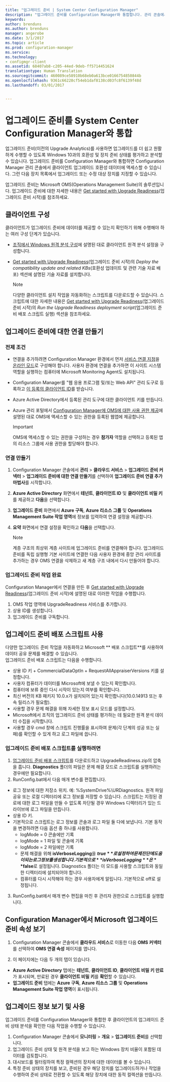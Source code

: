 ```yaml
---
title: "업그레이드 준비 | System Center Configuration Manager"
description: "업그레이드 준비를 Configuration Manager와 통합합니다. 관리 콘솔에서 업그레이드 호환성 데이터에 액세스합니다. 업그레이드 또는 수정 대상 장치를 지정합니다."
keywords: 
author: brenduns
ms.author: brenduns
manager: angerobe
ms.date: 3/1/2017
ms.topic: article
ms.prod: configuration-manager
ms.service: 
ms.technology:
- configmgr-client
ms.assetid: 68407ab8-c205-44ed-9deb-ff5714451624
translationtype: Human Translation
ms.sourcegitcommit: 460089ce58910b68eb0a613bce0166754850844b
ms.openlocfilehash: 9361c66228cf54eb1daf8138cd03fc8f6139f48d
ms.lasthandoff: 03/01/2017


---
```


# <a name="integrate-upgrade-readiness-with-system-center-configuration-manager"></a>업그레이드 준비를 System Center Configuration Manager와 통합
업그레이드 준비(이전의 Upgrade Analytics)를 사용하면 업그레이드를 더 쉽고 원활하게 수행할 수 있도록 Windows 10과의 호환성 및 장치 준비 상태를 평가하고 분석할 수 있습니다. 업그레이드 준비를 Configuration Manager와 통합하면 Configuration Manager 관리 콘솔에서 클라이언트 업그레이드 호환성 데이터에 액세스할 수 있습니다. 그런 다음 장치 목록에서 업그레이드 또는 수정 대상 장치를 지정할 수 있습니다.

업그레이드 준비는 Microsoft OMS(Operations Management Suite)의 솔루션입니다. 업그레이드 준비에 대한 자세한 내용은 [Get started with Upgrade Readiness](https://technet.microsoft.com/itpro/windows/deploy/manage-windows-upgrades-with-upgrade-readiness)(업그레이드 준비 시작)를 참조하세요.

## <a name="configure-clients"></a>클라이언트 구성

클라이언트가 업그레이드 준비에 데이터를 제공할 수 있는지 확인하기 위해 수행해야 하는 여러 구성 단계가 있습니다.

-  [조직에서 Windows 원격 분석 구성](https://technet.microsoft.com/itpro/windows/manage/configure-windows-telemetry-in-your-organization)에 설명된 대로 클라이언트 원격 분석 설정을 구성합니다.
-  [Get started with Upgrade Readiness](https://technet.microsoft.com/itpro/windows/deploy/manage-windows-upgrades-with-upgrade-readiness)(업그레이드 준비 시작)의 *Deploy the compatibility update and related KBs*(호환성 업데이트 및 관련 기술 자료 배포) 섹션에 설명된 기술 자료를 설치합니다.

    > [!NOTE]
    > 다양한 클라이언트 설치 작업을 자동화하는 스크립트를 다운로드할 수 있습니다. 스크립트에 대한 자세한 내용은 [Get started with Upgrade Readiness](https://technet.microsoft.com/itpro/windows/deploy/manage-windows-upgrades-with-upgrade-readiness)(업그레이드 준비 시작)의 *Run the Upgrade Readiness deployment script*(업그레이드 준비 배포 스크립트 실행) 섹션을 참조하세요.

## <a name="create-a-connection-to-upgrade-readiness"></a>업그레이드 준비에 대한 연결 만들기

### <a name="prerequisites"></a>전제 조건

- 연결을 추가하려면 Configuration Manager 환경에서 먼저 [서비스 연결 지점](/sccm/core/servers/deploy/configure/about-the-service-connection-point)을 [온라인 모드](https://azure.microsoft.com/en-us/documentation/articles/resource-group-create-service-principal-portal/)로 구성해야 합니다. 사용자 환경에 연결을 추가하면 이 사이트 시스템 역할을 실행하는 컴퓨터에 Microsoft Monitoring Agent도 설치됩니다.
- Configuration Manager를 "웹 응용 프로그램 및/또는 Web API" 관리 도구로 등록하고 [이 등록의 클라이언트 ID](https://azure.microsoft.com/documentation/articles/active-directory-integrating-applications/)를 받습니다.
- Azure Active Directory에서 등록된 관리 도구에 대한 클라이언트 키를 만듭니다.
- Azure 관리 포털에서 [Configuration Manager에 OMS에 대한 사용 권한 제공](https://azure.microsoft.com/en-us/documentation/articles/log-analytics-sccm/#provide-configuration-manager-with-permissions-to-oms)에 설명된 대로 OMS에 액세스할 수 있는 권한을 등록된 웹앱에 제공합니다.

    > [!IMPORTANT]
    > OMS에 액세스할 수 있는 권한을 구성하는 경우 **참가자** 역할을 선택하고 등록된 앱의 리소스 그룹에 사용 권한을 할당해야 합니다.

### <a name="create-the-connection"></a>연결 만들기

1.  Configuration Manager 콘솔에서 **관리** > **클라우드 서비스** > **업그레이드 준비 커넥터** > **업그레이드 준비에 대한 연결 만들기**를 선택하여 **업그레이드 준비 연결 추가 마법사**를 시작합니다.
3.  **Azure Active Directory** 화면에서 **테넌트**, **클라이언트 ID** 및 **클라이언트 비밀 키**를 제공하고 **다음**을 선택합니다.
4.  **업그레이드 준비** 화면에서 **Azure 구독**, **Azure 리소스 그룹** 및 **Operations Management Suite 작업 영역**에 정보를 입력하여 연결 설정을 제공합니다.
5.  **요약** 화면에서 연결 설정을 확인하고 **다음**을 선택합니다.

    > [!NOTE]
    > 계층 구조의 최상위 계층 사이트에 업그레이드 준비를 연결해야 합니다. 업그레이드 준비를 독립 실행형 기본 사이트에 연결한 다음 사용자 환경에 중앙 관리 사이트를 추가하는 경우 OMS 연결을 삭제하고 새 계층 구조 내에서 다시 만들어야 합니다.

### <a name="complete-upgrade-readiness-tasks"></a>업그레이드 준비 작업 완료  

Configuration Manager에서 연결을 만든 후 [Get started with Upgrade Readiness](https://technet.microsoft.com/itpro/windows/deploy/manage-windows-upgrades-with-upgrade-readiness)(업그레이드 준비 시작)에 설명된 대로 이러한 작업을 수행합니다.  

1. OMS 작업 영역에 UpgradeReadiness 서비스를 추가합니다.  
2. 상용 ID를 생성합니다.  
3. 업그레이드 준비를 구독합니다.   

## <a name="use-the-upgrade-readiness-deployment-script"></a>업그레이드 준비 배포 스크립트 사용  

다양한 업그레이드 준비 작업을 자동화하고 Microsoft ** 배포 스크립트**를 사용하여 데이터 공유 문제를 해결할 수 있습니다.  
업그레이드 준비 배포 스크립트는 다음을 수행합니다.  

- 상용 ID 키 + CommercialDataOptIn + RequestAllAppraiserVersions 키를 설정합니다.  
- 사용자 컴퓨터가 데이터를 Microsoft에 보낼 수 있는지 확인합니다.  
- 컴퓨터에 보류 중인 다시 시작이 있는지 여부를 확인합니다.   
- 최신 버전의 KB 패키지 10.0.x가 설치되어 있는지 확인합니다(10.0.14913 또는 후속 릴리스가 필요함).  
- 사용할 경우 문제 해결을 위해 자세한 정보 표시 모드를 설정합니다.  
- Microsoft에서 조직의 업그레이드 준비 상태를 평가하는 데 필요한 원격 분석 데이터 수집을 시작합니다.  
- 사용할 경우 cmd 창에 스크립트 진행률을 표시하여 문제(각 단계의 성공 또는 실패)를 확인할 수 있게 하고 로그 파일에 씁니다.  

### <a name="to-run-the-upgrade-readiness-deployment-script"></a>업그레이드 준비 배포 스크립트를 실행하려면  

1. [업그레이드 준비 배포 스크립트](https://go.microsoft.com/fwlink/?LinkID=822966&clcid=0x409)를 다운로드하고 UpgradeReadiness.zip의 압축을 풉니다. **Diagnostics** 폴더의 파일은 문제 해결 모드로 스크립트를 실행하려는 경우에만 필요합니다.  
2. RunConfig.bat에서 다음 매개 변수를 편집합니다.  
- 로그 정보에 대한 저장소 위치. 예: %SystemDrive%\URDiagnostics. 원격 파일 공유 또는 로컬 디렉터리에 로그 정보를 저장할 수 있습니다. 스크립트는 지정된 경로에 대한 로그 파일을 만들 수 없도록 차단될 경우 Windows 디렉터리가 있는 드라이브에 로그 파일을 만듭니다.  
- 상용 ID 키.  
- 기본적으로 스크립트는 로그 정보를 콘솔과 로그 파일 둘 다에 보냅니다. 기본 동작을 변경하려면 다음 옵션 중 하나를 사용합니다.  
    - logMode = 0 콘솔에만 기록  
    - logMode = 1 파일 및 콘솔에 기록  
    - logMode = 2 파일에만 기록  
    - 문제 해결을 위해 **isVerboseLogging**을 **$true**로 설정하여 문제 진단에 도움이 되는 로그 정보를 생성합니다. 기본적으로 **isVerboseLogging**은 **$false**로 설정됩니다. Diagnostics 폴더는 이 모드를 사용할 스크립트와 동일한 디렉터리에 설치되어야 합니다.  
    - 컴퓨터를 다시 시작해야 하는 경우 사용자에게 알립니다. 기본적으로 off로 설정됩니다.  

3. RunConfig.bat에서 매개 변수 편집을 마친 후 관리자 권한으로 스크립트를 실행합니다.  


## <a name="view-microsoft-upgrade-readiness-properties-in-configuration-manager"></a>Configuration Manager에서 Microsoft 업그레이드 준비 속성 보기  

1.  Configuration Manager 콘솔에서 **클라우드 서비스**로 이동한 다음 **OMS 커넥터**를 선택하여 **OMS 연결 속성** 페이지를 엽니다.  

2.  이 페이지에는 다음 두 개의 탭이 있습니다.
  * **Azure Active Directory** 탭에는 **테넌트**, **클라이언트 ID**, **클라이언트 비밀 키 만료**가 표시되며, 만료된 경우 **클라이언트 비밀 키**를 **확인**할 수 있습니다.
  * **업그레이드 준비** 탭에는 **Azure 구독**, **Azure 리소스 그룹** 및 **Operations Management Suite 작업 영역**이 표시됩니다.

## <a name="view-and-use-the-upgrade-information"></a>업그레이드 정보 보기 및 사용

업그레이드 준비를 Configuration Manager와 통합한 후 클라이언트의 업그레이드 준비 상태 분석을 확인한 다음 작업을 수행할 수 있습니다.

1. Configuration Manager 콘솔에서 **모니터링** > **개요** > **업그레이드 준비**를 선택합니다.
2. 업그레이드 준비 상태 및 원격 분석을 보고 하는 Windows 장치 비율이 포함된 데이터를 검토합니다.
3. 대시보드를 필터링하여 특정 컬렉션의 장치에 대한 데이터를 볼 수 있습니다.
4. 특정 준비 상태의 장치를 보고, 준비된 경우 해당 장치를 업그레이드하거나 작업을 수행하여 준비 상태로 전환할 수 있도록 해당 장치에 대한 동적 컬렉션을 만듭니다.

